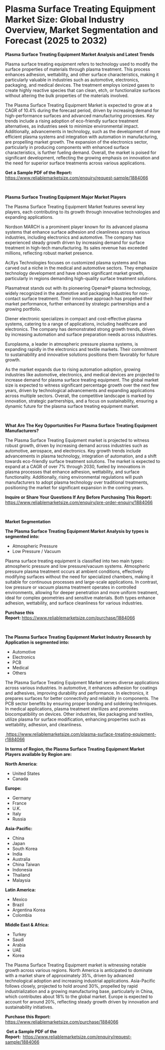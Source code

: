 <p><h1>Plasma Surface Treating Equipment Market Size: Global Industry Overview, Market Segmentation and Forecast (2025 to 2032)</h1></p><p><strong>Plasma Surface Treating Equipment Market Analysis and Latest Trends</strong></p>
<p><p>Plasma surface treating equipment refers to technology used to modify the surface properties of materials through plasma treatment. This process enhances adhesion, wettability, and other surface characteristics, making it particularly valuable in industries such as automotive, electronics, packaging, and medical devices. The treatment employs ionized gases to create highly reactive species that can clean, etch, or functionalize surfaces without altering the bulk properties of the materials involved.</p><p>The Plasma Surface Treating Equipment Market is expected to grow at a CAGR of 10.4% during the forecast period, driven by increasing demand for high-performance surfaces and advanced manufacturing processes. Key trends include a rising adoption of eco-friendly surface treatment alternatives, as industries seek to minimize environmental impact. Additionally, advancements in technology, such as the development of more efficient plasma systems and integration with automation in manufacturing, are propelling market growth. The expansion of the electronics sector, particularly in producing components with enhanced surface characteristics, is further fueling demand. Overall, the market is poised for significant development, reflecting the growing emphasis on innovation and the need for superior surface treatments across various applications.</p></p>
<p><strong>Get a Sample PDF of the Report:&nbsp;</strong> <a href="https://www.reliablemarketsize.com/enquiry/request-sample/1884066?utm_campaign=2795&utm_medium=2&utm_source=Github&utm_content=ia&utm_term=12042025&utm_id=plasma-surface-treating-equipment">https://www.reliablemarketsize.com/enquiry/request-sample/1884066</a></p>
<p>&nbsp;</p>
<p><strong>Plasma Surface Treating Equipment Major Market Players</strong></p>
<p><p>The Plasma Surface Treating Equipment Market features several key players, each contributing to its growth through innovative technologies and expanding applications. </p><p>Nordson MARCH is a prominent player known for its advanced plasma systems that enhance surface adhesion and cleanliness across various industries, including electronics and automotive. The company has experienced steady growth driven by increasing demand for surface treatment in high-tech manufacturing. Its sales revenue has exceeded millions, reflecting robust market presence.</p><p>AcXys Technologies focuses on customized plasma systems and has carved out a niche in the medical and automotive sectors. They emphasize technology development and have shown significant market growth, particularly in regions demanding high-quality surface treatment solutions.</p><p>Plasmatreat stands out with its pioneering Openair® plasma technology, widely recognized in the automotive and packaging industries for non-contact surface treatment. Their innovative approach has propelled their market performance, further enhanced by strategic partnerships and a growing portfolio. </p><p>Diener electronic specializes in compact and cost-effective plasma systems, catering to a range of applications, including healthcare and electronics. The company has demonstrated strong growth trends, driven by increasing automation and surface preparation needs across industries.</p><p>Europlasma, a leader in atmospheric pressure plasma systems, is expanding rapidly in the electronics and textile markets. Their commitment to sustainability and innovative solutions positions them favorably for future growth.</p><p>As the market expands due to rising automation adoption, growing industries like automotive, electronics, and medical devices are projected to increase demand for plasma surface treating equipment. The global market size is expected to witness significant percentage growth over the next few years, driven by technological advancements and expanding applications across multiple sectors. Overall, the competitive landscape is marked by innovation, strategic partnerships, and a focus on sustainability, ensuring a dynamic future for the plasma surface treating equipment market.</p></p>
<p>&nbsp;</p>
<p><strong>What Are The Key Opportunities For Plasma Surface Treating Equipment Manufacturers?</strong></p>
<p><p>The Plasma Surface Treating Equipment market is projected to witness robust growth, driven by increasing demand across industries such as automotive, aerospace, and electronics. Key growth trends include advancements in plasma technology, integration of automation, and a shift towards eco-friendly surface treatment solutions. The market is expected to expand at a CAGR of over 7% through 2030, fueled by innovations in plasma processes that enhance adhesion, wettability, and surface functionality. Additionally, rising environmental regulations will push manufacturers to adopt plasma technology over traditional treatments, positioning the market for significant expansion in the coming years.</p></p>
<p><strong>Inquire or Share Your Questions If Any Before Purchasing This Report:</strong> <a href="https://www.reliablemarketsize.com/enquiry/pre-order-enquiry/1884066?utm_campaign=2795&utm_medium=2&utm_source=Github&utm_content=ia&utm_term=12042025&utm_id=plasma-surface-treating-equipment">https://www.reliablemarketsize.com/enquiry/pre-order-enquiry/1884066</a></p>
<p>&nbsp;</p>
<p><strong>Market Segmentation</strong></p>
<p><strong>The Plasma Surface Treating Equipment Market Analysis by types is segmented into:</strong></p>
<p><ul><li>Atmospheric Pressure</li><li>Low Pressure / Vacuum</li></ul></p>
<p><p>Plasma surface treating equipment is classified into two main types: atmospheric pressure and low pressure/vacuum systems. Atmospheric pressure plasma treatment occurs at ambient conditions, effectively modifying surfaces without the need for specialized chambers, making it suitable for continuous processes and large-scale applications. In contrast, low pressure or vacuum plasma treatment operates in controlled environments, allowing for deeper penetration and more uniform treatment, ideal for complex geometries and sensitive materials. Both types enhance adhesion, wettability, and surface cleanliness for various industries.</p></p>
<p><strong>Purchase this Report:&nbsp;</strong><a href="https://www.reliablemarketsize.com/purchase/1884066?utm_campaign=2795&utm_medium=2&utm_source=Github&utm_content=ia&utm_term=12042025&utm_id=plasma-surface-treating-equipment">https://www.reliablemarketsize.com/purchase/1884066</a></p>
<p>&nbsp;</p>
<p><strong>The Plasma Surface Treating Equipment Market Industry Research by Application is segmented into:</strong></p>
<p><ul><li>Automotive</li><li>Electronics</li><li>PCB</li><li>Medical</li><li>Others</li></ul></p>
<p><p>The Plasma Surface Treating Equipment Market serves diverse applications across various industries. In automotive, it enhances adhesion for coatings and adhesives, improving durability and performance. In electronics, it prepares surfaces for better connectivity and reliability in components. The PCB sector benefits by ensuring proper bonding and soldering techniques. In medical applications, plasma treatment sterilizes and promotes biocompatibility on devices. Other industries, like packaging and textiles, utilize plasma for surface modification, enhancing properties such as wettability, adhesion, and cleanliness.</p></p>
<p><a href="https://www.reliablemarketsize.com/plasma-surface-treating-equipment-r1884066?utm_campaign=2795&utm_medium=2&utm_source=Github&utm_content=ia&utm_term=12042025&utm_id=plasma-surface-treating-equipment">&nbsp;https://www.reliablemarketsize.com/plasma-surface-treating-equipment-r1884066</a></p>
<p><strong>In terms of Region, the Plasma Surface Treating Equipment Market Players available by Region are:</strong></p>
<p>
    <p> <strong> North America: </strong>
        <ul>
            <li>United States</li>
            <li>Canada</li>
        </ul>
        </p> 
    <p> <strong> Europe: </strong>
        <ul>
            <li>Germany</li>
            <li>France</li>
            <li>U.K.</li>
            <li>Italy</li>
            <li>Russia</li>
        </ul>
        </p> 
    <p> <strong> Asia-Pacific: </strong>
        <ul>
            <li>China</li>
            <li>Japan</li>
            <li>South Korea</li>
            <li>India</li>
            <li>Australia</li>
            <li>China Taiwan</li>
            <li>Indonesia</li>
            <li>Thailand</li>
            <li>Malaysia</li>
        </ul>
        </p> 
    <p> <strong> Latin America: </strong>
        <ul>
            <li>Mexico</li>
            <li>Brazil</li>
            <li>Argentina Korea</li>
            <li>Colombia</li>
        </ul>
        </p> 
    <p> <strong> Middle East & Africa: </strong>
        <ul>
            <li>Turkey</li>
            <li>Saudi</li>
            <li>Arabia</li>
            <li>UAE</li>
            <li>Korea</li>
        </ul>
    </p>
    </p>
<p><p>The Plasma Surface Treating Equipment market is witnessing notable growth across various regions. North America is anticipated to dominate with a market share of approximately 35%, driven by advanced technological adoption and increasing industrial applications. Asia-Pacific follows closely, projected to hold around 30%, propelled by rapid industrialization and a growing manufacturing base, particularly in China, which contributes about 18% to the global market. Europe is expected to account for around 20%, reflecting steady growth driven by innovation and sustainability initiatives.</p></p>
<p><strong>Purchase this Report: </strong><a href="https://www.reliablemarketsize.com/purchase/1884066?utm_campaign=2795&utm_medium=2&utm_source=Github&utm_content=ia&utm_term=12042025&utm_id=plasma-surface-treating-equipment">https://www.reliablemarketsize.com/purchase/1884066</a></p>
<p>&nbsp;<strong>Get a Sample PDF of the Report:&nbsp;&nbsp;</strong><a href="https://www.reliablemarketsize.com/enquiry/request-sample/1884066?utm_campaign=2795&utm_medium=2&utm_source=Github&utm_content=ia&utm_term=12042025&utm_id=plasma-surface-treating-equipment">https://www.reliablemarketsize.com/enquiry/request-sample/1884066</a></p>
<p><strong></strong></p>
<p><p></p><p></p><p></p></p>